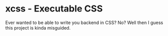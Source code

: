 # xcss - Executable CSS

Ever wanted to be able to write you backend in CSS? No? Well then I guess this
project is kinda misguided.
